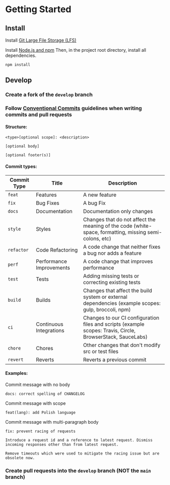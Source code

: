 
# Getting Started

## Install
Install [Git Large File Storage (LFS)](https://docs.github.com/en/repositories/working-with-files/managing-large-files/installing-git-large-file-storage)

Install [Node.js and npm](https://docs.npmjs.com/downloading-and-installing-node-js-and-npm)
Then, in the project root directory, install all dependencies.
```
npm install
```
## Develop
### Create a fork of the `develop` branch

### Follow [Conventional Commits](https://www.conventionalcommits.org/en/v1.0.0/) guidelines when writing commits and pull requests
#### Structure:

```
<type>[optional scope]: <description>

[optional body]

[optional footer(s)]

```

#### Commit types:

| Commit Type | Title | Description
| ----------- | ------------------------ | -----------------------------------------------------------------------------------------------------------
| `feat` | Features | A new feature
| `fix` | Bug Fixes | A bug Fix
| `docs` | Documentation | Documentation only changes
| `style` | Styles | Changes that do not affect the meaning of the code (white-space, formatting, missing semi-colons, etc)
| `refactor` | Code Refactoring | A code change that neither fixes a bug nor adds a feature
| `perf` | Performance Improvements | A code change that improves performance
| `test` | Tests | Adding missing tests or correcting existing tests
| `build` | Builds | Changes that affect the build system or external dependencies (example scopes: gulp, broccoli, npm)
| `ci` | Continuous Integrations | Changes to our CI configuration files and scripts (example scopes: Travis, Circle, BrowserStack, SauceLabs)
| `chore` | Chores | Other changes that don't modify src or test files
| `revert` | Reverts | Reverts a previous commit

#### Examples:
Commit message with no body
```
docs: correct spelling of CHANGELOG
```
Commit message with scope
```
feat(lang): add Polish language
```
Commit message with multi-paragraph body
```
fix: prevent racing of requests

Introduce a request id and a reference to latest request. Dismiss
incoming responses other than from latest request.

Remove timeouts which were used to mitigate the racing issue but are
obsolete now.
```

### Create pull requests into the `develop` branch (NOT the `main` branch)